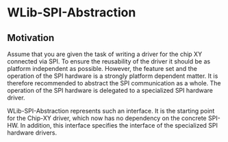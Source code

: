 # WLib-SPI-Abstraction

## Motivation

Assume that you are given the task of writing a driver for the chip XY connected via SPI.
To ensure the reusability of the driver it should be as platform independent as possible.
However, the feature set and the operation of the SPI hardware is a strongly platform dependent matter.
It is therefore recommended to abstract the SPI communication as a whole.
The operation of the SPI hardware is delegated to a specialized SPI hardware driver.

WLib-SPI-Abstraction represents such an interface.
It is the starting point for the Chip-XY driver, which now has no dependency on the concrete SPI-HW.
In addition, this interface specifies the interface of the specialized SPI hardware drivers.
